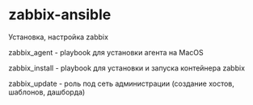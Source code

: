 # zabbix-ansible
Установка, настройка zabbix

zabbix_agent - playbook для установки агента на MacOS

zabbix_install - playbook для установки и запуска контейнера zabbix

zabbix_update - роль под сеть администрации (создание хостов, шаблонов, дашборда)
